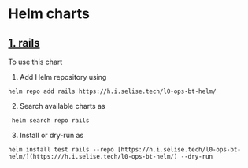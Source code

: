 # Helm charts

## [1. rails](https://h.i.selise.tech/l0-ops-bt-helm/charts/rails/)
To use this chart

1. Add Helm repository using

```shell
helm repo add rails https://h.i.selise.tech/l0-ops-bt-helm/
```

2. Search available charts as

```shell
 helm search repo rails
```

3. Install or dry-run as

```shell
helm install test rails --repo [https://h.i.selise.tech/l0-ops-bt-helm/](https:///h.i.selise.tech/l0-ops-bt-helm/) --dry-run
```
